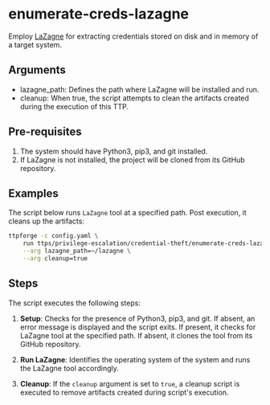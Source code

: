 # enumerate-creds-lazagne

Employ [LaZagne](https://github.com/AlessandroZ/LaZagne) for
extracting credentials stored on disk and in memory of a target system.

## Arguments

- lazagne_path: Defines the path where LaZagne will be installed and run.
- cleanup: When true, the script attempts to clean the artifacts created
  during the execution of this TTP.

## Pre-requisites

1. The system should have Python3, pip3, and git installed.
2. If LaZagne is not installed, the project will be cloned from its
   GitHub repository.

## Examples

The script below runs `LaZagne` tool at a specified path. Post execution, it
cleans up the artifacts:

```bash
ttpforge -c config.yaml \
    run ttps/privilege-escalation/credential-theft/enumerate-creds-lazagne/enumerate-creds-lazagne.yaml \
    --arg lazagne_path=~/lazagne \
    --arg cleanup=true
```

## Steps

The script executes the following steps:

1. **Setup**: Checks for the presence of Python3, pip3, and git. If absent,
   an error message is displayed and the script exits. If present, it checks
   for LaZagne tool at the specified path. If absent, it clones the tool from
   its GitHub repository.

2. **Run LaZagne**: Identifies the operating system of the system and
   runs the LaZagne tool accordingly.

3. **Cleanup**: If the `cleanup` argument is set to `true`, a cleanup script
   is executed to remove artifacts created during script's execution.
